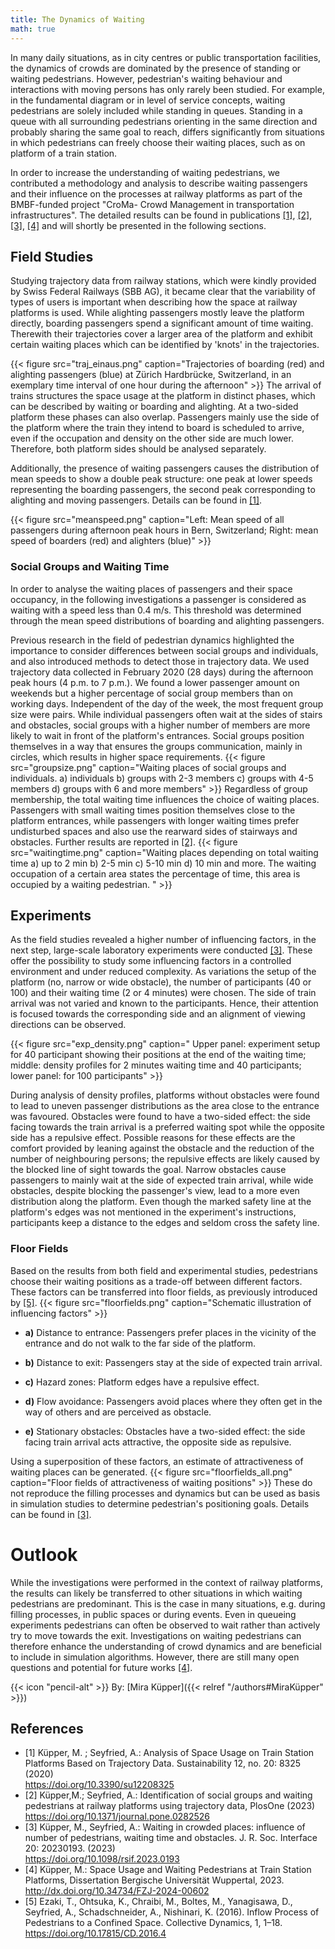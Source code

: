 ```yaml
---
title: The Dynamics of Waiting
math: true
---
```


In many daily situations, as in city centres or public transportation facilities, the dynamics of crowds are dominated by the presence of standing or waiting pedestrians. However, pedestrian's waiting behaviour and interactions with moving persons has only rarely been studied. 
For example, in the fundamental diagram or in level of service concepts, waiting pedestrians are solely included while standing in queues. Standing in a queue with all surrounding pedestrians orienting in the same direction and probably sharing the same goal to reach, differs significantly from situations in which pedestrians can freely choose their waiting places, such as on platform of a train station.

In order to increase the understanding of waiting pedestrians, we contributed a methodology and analysis to describe waiting passengers and their influence on the processes at railway platforms as part of the BMBF-funded project "CroMa- Crowd Management in transportation infrastructures".  The detailed results can be found in publications  [[1]](#Küpper1),  [[2]](#Küpper2),  [[3]](#Küpper3), [[4]](#Küpper4) and will shortly be presented in the following sections.


## Field Studies
Studying trajectory data from railway stations, which were kindly provided by Swiss Federal Railways (SBB AG), it became clear that the variability of types of users is important when describing how the space at railway platforms is used. While alighting passengers mostly leave the platform directly, boarding passengers spend a significant amount of time waiting. Therewith their trajectories cover a larger area of the platform and exhibit certain waiting places which can be identified by 'knots' in the trajectories.

{{< figure src="traj_einaus.png" caption="Trajectories of boarding (red) and alighting passengers (blue) at Zürich Hardbrücke, Switzerland, in an exemplary time interval of one hour during the afternoon" >}}
The arrival of trains structures the space usage at the platform in distinct phases, which can be described by waiting or boarding and alighting. At a two-sided platform these phases can also overlap. Passengers mainly use the side of the platform where the train they intend to board is scheduled to arrive, even if the occupation and density on the other side are much lower. Therefore, both platform sides should be analysed separately. 

Additionally, the presence of waiting passengers causes the distribution of mean speeds to show a double peak structure: one peak at lower speeds representing the boarding passengers, the second peak corresponding to alighting and moving passengers. Details can be found in [[1]](#Küpper1).

{{< figure src="meanspeed.png" caption="Left: Mean speed of all passengers during afternoon peak hours in Bern, Switzerland; Right: mean speed of boarders (red) and alighters (blue)" >}}

### Social Groups and Waiting Time
In order to analyse the waiting places of passengers and their space occupancy, in the following investigations a passenger is considered as waiting with a speed less than 0.4 m/s. This threshold was determined through the mean speed distributions of boarding and alighting passengers.  

Previous research in the field of pedestrian dynamics highlighted the importance to consider differences between social groups and individuals, and also introduced methods to detect those in trajectory data. We used trajectory data collected in February 2020 (28 days) during the afternoon peak hours (4 p.m. to 7 p.m.). We found a lower passenger amount on weekends but a higher percentage of social group members than on working days. Independent of the day of the week, the most frequent group size were pairs. While individual passengers often wait at the sides of stairs and obstacles, social groups with a higher number of members are more likely to wait in front of the platform's entrances. Social groups position themselves in a way that ensures the groups communication, mainly in circles, which results in higher space requirements. 
{{< figure src="groupsize.png" caption="Waiting places of social groups and individuals. a) individuals b) groups with 2-3 members c) groups with 4-5 members d) groups with 6 and more members" >}}
Regardless of group membership, the total waiting time influences the choice of waiting places. Passengers with small waiting times position themselves close to the platform entrances, while passengers with longer waiting times prefer undisturbed spaces and also use the rearward sides of stairways and obstacles. Further results are reported in [[2]](#Küpper2).
{{< figure src="waitingtime.png" caption="Waiting places depending on total waiting time a) up to 2 min b) 2-5 min c) 5-10 min d) 10 min and more. The waiting occupation of a certain area states the percentage of time, this area is occupied by a waiting pedestrian. " >}}


## Experiments
As the field studies revealed a higher number of influencing factors, in the next step, large-scale laboratory experiments were conducted [[3]](#Küpper3). These offer the possibility to study some influencing factors in a controlled environment and under reduced complexity. 
As variations the setup of the platform (no, narrow or wide obstacle), the number of participants (40 or 100) and their waiting time (2 or 4 minutes) were chosen. The side of train arrival  was not varied and known to the participants. Hence, their attention is focused towards the corresponding side and an alignment of viewing directions can be observed.

{{< figure src="exp_density.png" caption=" Upper panel: experiment setup for 40 participant showing their positions at the end of the waiting time; middle: density profiles for 2 minutes waiting time and 40 participants; lower panel: for 100 participants" >}}

During analysis of density profiles, platforms without obstacles were found to lead to uneven passenger distributions as the area close to the entrance was favoured. Obstacles were found to have a two-sided effect: the side facing towards the train arrival is a preferred waiting spot while the opposite side has a repulsive effect. Possible reasons for these effects are the comfort provided by leaning against the obstacle and the reduction of the number of neighbouring persons; the repulsive effects are likely caused by the blocked line of sight towards the goal. Narrow obstacles cause passengers to mainly wait at the side of expected train arrival, while wide obstacles, despite blocking the passenger's view, lead to a more even distribution along the platform.  Even though the marked safety line at the platform's edges was not mentioned in the experiment's instructions, participants keep a distance to the edges and seldom cross the safety line.

### Floor Fields
Based on the results from both field and experimental studies, pedestrians choose their waiting positions as a trade-off between different factors. These factors can be transferred into floor fields, as previously introduced by [[5]](#Ezaki).
{{< figure src="floorfields.png" caption="Schematic illustration of influencing factors" >}}

* **a)** Distance to entrance: Passengers prefer places in the vicinity of the entrance and do not walk to the far side of the platform.

* **b)** Distance to exit: Passengers stay at the side of expected train arrival.

* **c)** Hazard zones: Platform edges have a repulsive effect. 

* **d)** Flow avoidance: Passengers avoid places where they often get in the way of others and are perceived as obstacle.

* **e)** Stationary obstacles: Obstacles have a two-sided effect: the side facing train arrival acts attractive, the opposite side as repulsive.


Using a superposition of these factors, an estimate of attractiveness of waiting places can be generated. 
{{< figure src="floorfields_all.png" caption="Floor fields of attractiveness of waiting positions" >}}
These do not reproduce the filling processes and dynamics but can be used as basis in simulation studies to determine pedestrian's positioning goals. Details can be found in [[3]](#Küpper3).


# Outlook
While the investigations were performed in the context of railway platforms, the results can likely be transferred to other situations in which waiting pedestrians are predominant. This is the case in many situations, e.g. during filling processes, in public spaces or during events. Even in queueing experiments pedestrians can often be observed to wait rather than actively try to move towards the exit. Investigations on waiting pedestrians can therefore enhance the understanding of crowd dynamics and are beneficial to include in simulation algorithms. However, there are still many open questions and potential for future works [[4]](#Küpper4).

{{< icon "pencil-alt" >}} By: [Mira Küpper]({{< relref "/authors#MiraKüpper" >}})

## References
- <a name="Küpper1"></a>[1] Küpper, M. ; Seyfried, A.: Analysis of Space Usage on Train Station Platforms Based on Trajectory Data. Sustainability 12, no. 20: 8325 (2020)
  <br/>https://doi.org/10.3390/su12208325
- <a name="Küpper2"></a>[2] Küpper,M.; Seyfried, A.: Identification of social groups and waiting pedestrians at railway platforms using trajectory data, PlosOne (2023)
  <br/>https://doi.org/10.1371/journal.pone.0282526
- <a name="Küpper3"></a>[3] Küpper, M., Seyfried, A.: Waiting in crowded places: influence of number of pedestrians, waiting time and obstacles. J. R. Soc. Interface 20: 20230193. (2023)
  <br/> https://doi.org/10.1098/rsif.2023.0193
- <a name="Küpper4"></a>[4] Küpper, M.: Space Usage and Waiting Pedestrians at Train Station Platforms, Dissertation Bergische Universität Wuppertal, 2023.
  <br/> http://dx.doi.org/10.34734/FZJ-2024-00602
- <a name="Ezaki"></a>[5] Ezaki, T., Ohtsuka, K., Chraibi, M., Boltes, M., Yanagisawa, D., Seyfried, A., Schadschneider, A., Nishinari, K. (2016). Inflow Process of Pedestrians to a Confined Space. Collective Dynamics, 1, 1–18. 
  <br/> https://doi.org/10.17815/CD.2016.4
